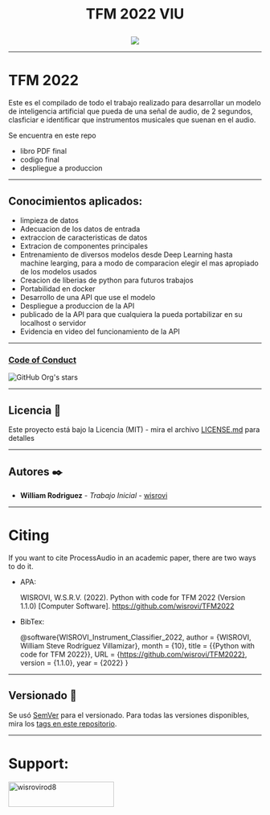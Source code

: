 <h1 align="center">
  <p align="center">TFM 2022 VIU</p>
</h1>

<p align="center">
   <img src="https://img.shields.io/badge/STATUS-EN%20DESAROLLO-green">
</p>

---

# TFM 2022

Este es el compilado de todo el trabajo realizado para desarrollar un modelo de inteligencia artificial que pueda de una señal de audio, de 2 segundos, clasficiar e identificar que instrumentos musicales que suenan en el audio.

Se encuentra en este repo
* libro PDF final
* codigo final
* despliegue a produccion 

---

## Conocimientos aplicados:

* limpieza de datos
* Adecuacion de los datos de entrada
* extraccion de caracteristicas de datos
* Extracion de componentes principales
* Entrenamiento de diversos modelos desde Deep Learning hasta machine learging, para a modo de comparacion elegir el mas apropiado de los modelos usados
* Creacion de liberias de python para futuros trabajos
* Portabilidad en docker
* Desarrollo de una API que use el modelo
* Despliegue a produccion de la API
* publicado de la API para que cualquiera la pueda portabilizar en su localhost o servidor
* Evidencia en video del funcionamiento de la API


---

### [Code of Conduct](https://code.fb.com/codeofconduct)


![GitHub Org's stars](https://img.shields.io/github/stars/wisrovi?style=social)


---

## Licencia 📄

Este proyecto está bajo la Licencia (MIT) - mira el archivo [LICENSE.md](LICENSE.md) para detalles


---

## Autores ✒️

* **William Rodriguez** - *Trabajo Inicial* - [wisrovi](https://github.com/wisrovi)

---

# Citing


If you want to cite ProcessAudio in an academic paper, there are two ways to do it.

- APA:

    WISROVI, W.S.R.V. (2022). Python with code for TFM 2022 (Version 1.1.0) [Computer Software]. https://github.com/wisrovi/TFM2022

- BibTex:

    @software{WISROVI_Instrument_Classifier_2022,
author = {WISROVI, William Steve Rodríguez Villamizar},
month = {10},
title = {{Python with code for TFM 2022}},
URL = {https://github.com/wisrovi/TFM2022},
version = {1.1.0},
year = {2022}
}

---


## Versionado 📌

Se usó [SemVer](http://semver.org/) para el versionado. Para todas las versiones disponibles, mira los [tags en este repositorio](https://github.com/wisrovi/TFM2022/releases).


---

# Support:
<p>
    <a href="https://www.buymeacoffee.com/wisrovirod8"> 
        <img align="left" src="https://cdn.buymeacoffee.com/buttons/v2/default-yellow.png" height="50" width="210" alt="wisrovirod8" />
    </a>    
</p>
